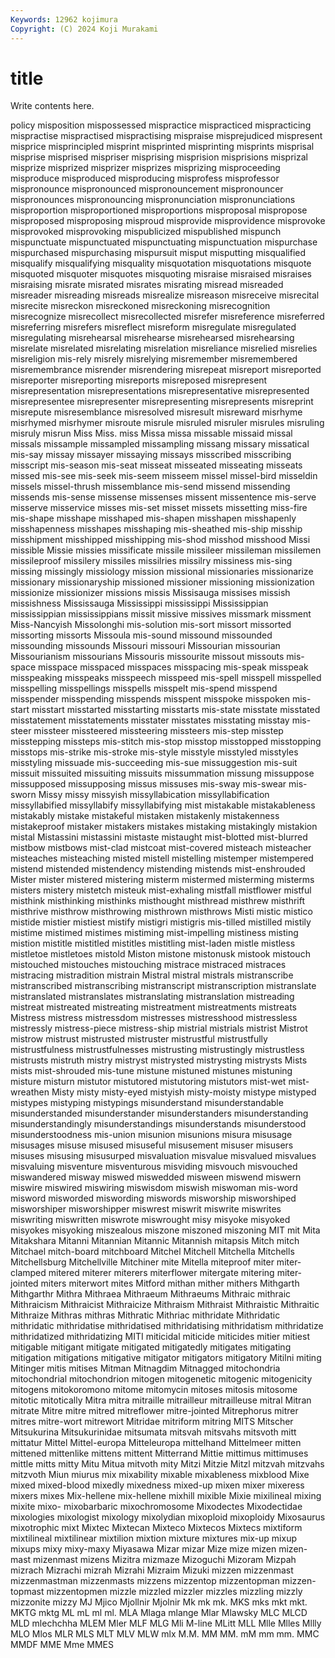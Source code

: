 ```yaml
---
Keywords: 12962 kojimura
Copyright: (C) 2024 Koji Murakami
---
```


# title

Write contents here.



policy misposition mispossessed mispractice mispracticed
mispracticing mispractise mispractised mispractising mispraise misprejudiced mispresent misprice misprincipled misprint
misprinted misprinting misprints misprisal misprise misprised mispriser misprising misprision misprisions
misprizal misprize misprized misprizer misprizes misprizing misproceeding misproduce misproduced misproducing
misprofess misprofessor mispronounce mispronounced mispronouncement mispronouncer mispronounces mispronouncing mispronunciation mispronunciations
misproportion misproportioned misproportions misproposal mispropose misproposed misproposing misproud misprovide misprovidence
misprovoke misprovoked misprovoking mispublicized mispublished mispunch mispunctuate mispunctuated mispunctuating mispunctuation
mispurchase mispurchased mispurchasing mispursuit misput misputting misqualified misqualify misqualifying misquality
misquotation misquotations misquote misquoted misquoter misquotes misquoting misraise misraised misraises
misraising misrate misrated misrates misrating misread misreaded misreader misreading misreads
misrealize misreason misreceive misrecital misrecite misreckon misreckoned misreckoning misrecognition misrecognize
misrecollect misrecollected misrefer misreference misreferred misreferring misrefers misreflect misreform misregulate
misregulated misregulating misrehearsal misrehearse misrehearsed misrehearsing misrelate misrelated misrelating misrelation
misreliance misrelied misrelies misreligion mis-rely misrely misrelying misremember misremembered misremembrance
misrender misrendering misrepeat misreport misreported misreporter misreporting misreports misreposed misrepresent
misrepresentation misrepresentations misrepresentative misrepresented misrepresentee misrepresenter misrepresenting misrepresents misreprint misrepute
misresemblance misresolved misresult misreward misrhyme misrhymed misrhymer misroute misrule misruled
misruler misrules misruling misruly misrun Miss Miss. miss Missa missa
missable missaid missal missals missample missampled missampling missang missary missatical
mis-say missay missayer missaying missays misscribed misscribing misscript mis-season mis-seat
misseat misseated misseating misseats missed mis-see mis-seek mis-seem misseem missel
missel-bird misseldin missels missel-thrush missemblance mis-send missend missending missends mis-sense
missense missenses missent missentence mis-serve misserve misservice misses mis-set misset
missets missetting miss-fire mis-shape misshape misshaped mis-shapen misshapen misshapenly misshapenness
misshapes misshaping mis-sheathed mis-ship misship misshipment misshipped misshipping mis-shod misshod
misshood Missi missible Missie missies missificate missile missileer missileman missilemen
missileproof missilery missiles missilries missilry missiness mis-sing missing missingly missiology
mission missional missionaries missionarize missionary missionaryship missioned missioner missioning missionization
missionize missionizer missions missis Missisauga missises missish missishness Mississauga Mississippi
mississippi Mississippian mississippian mississippians missit missive missives missmark missment Miss-Nancyish
Missolonghi mis-solution mis-sort missort missorted missorting missorts Missoula mis-sound missound
missounded missounding missounds Missouri missouri Missourian missourian Missourianism missourians Missouris
missourite missout missouts mis-space misspace misspaced misspaces misspacing mis-speak misspeak
misspeaking misspeaks misspeech misspeed mis-spell misspell misspelled misspelling misspellings misspells
misspelt mis-spend misspend misspender misspending misspends misspent misspoke misspoken mis-start
misstart misstarted misstarting misstarts mis-state misstate misstated misstatement misstatements misstater
misstates misstating misstay mis-steer missteer missteered missteering missteers mis-step misstep
misstepping missteps mis-stitch mis-stop misstop misstopped misstopping misstops mis-strike mis-stroke
mis-style misstyle misstyled misstyles misstyling missuade mis-succeeding mis-sue missuggestion mis-suit
missuit missuited missuiting missuits missummation missung missuppose missupposed missupposing missus
missuses mis-sway mis-swear mis-sworn Missy missy missyish missyllabication missyllabification missyllabified
missyllabify missyllabifying mist mistakable mistakableness mistakably mistake mistakeful mistaken mistakenly
mistakenness mistakeproof mistaker mistakers mistakes mistaking mistakingly mistakion mistal Mistassini
mistassini mistaste mistaught mist-blotted mist-blurred mistbow mistbows mist-clad mistcoat mist-covered
misteach misteacher misteaches misteaching misted mistell mistelling mistemper mistempered mistend
mistended mistendency mistending mistends mist-enshrouded Mister mister mistered mistering misterm
mistermed misterming misterms misters mistery mistetch misteuk mist-exhaling mistfall mistflower
mistful misthink misthinking misthinks misthought misthread misthrew misthrift misthrive misthrow
misthrowing misthrown misthrows Misti mistic mistico mistide mistier mistiest mistify
mistigri mistigris mis-tilled mistilled mistily mistime mistimed mistimes mistiming mist-impelling
mistiness misting mistion mistitle mistitled mistitles mistitling mist-laden mistle mistless
mistletoe mistletoes mistold Miston mistone mistonusk mistook mistouch mistouched mistouches
mistouching mistrace mistraced mistraces mistracing mistradition mistrain Mistral mistral mistrals
mistranscribe mistranscribed mistranscribing mistranscript mistranscription mistranslate mistranslated mistranslates mistranslating mistranslation
mistreading mistreat mistreated mistreating mistreatment mistreatments mistreats Mistress mistress mistressdom
mistresses mistresshood mistressless mistressly mistress-piece mistress-ship mistrial mistrials mistrist Mistrot
mistrow mistrust mistrusted mistruster mistrustful mistrustfully mistrustfulness mistrustfulnesses mistrusting mistrustingly
mistrustless mistrusts mistruth mistry mistryst mistrysted mistrysting mistrysts Mists mists
mist-shrouded mis-tune mistune mistuned mistunes mistuning misture misturn mistutor mistutored
mistutoring mistutors mist-wet mist-wreathen Misty misty misty-eyed mistyish misty-moisty mistype
mistyped mistypes mistyping mistypings misunderstand misunderstandable misunderstanded misunderstander misunderstanders misunderstanding
misunderstandingly misunderstandings misunderstands misunderstood misunderstoodness mis-union misunion misunions misura misusage
misusages misuse misused misuseful misusement misuser misusers misuses misusing misusurped
misvaluation misvalue misvalued misvalues misvaluing misventure misventurous misviding misvouch misvouched
miswandered misway miswed miswedded misween miswend miswern miswire miswired miswiring
miswisdom miswish miswoman mis-word misword misworded miswording miswords misworship misworshiped
misworshiper misworshipper miswrest miswrit miswrite miswrites miswriting miswritten miswrote miswrought
misy misyoke misyoked misyokes misyoking miszealous miszone miszoned miszoning MIT
mit Mita Mitakshara Mitanni Mitannian Mitannic Mitannish mitapsis Mitch mitch
Mitchael mitch-board mitchboard Mitchel Mitchell Mitchella Mitchells Mitchellsburg Mitchellville Mitchiner
mite Mitella miteproof miter miter-clamped mitered miterer miterers miterflower mitergate
mitering miter-jointed miters miterwort mites Mitford mithan mither mithers Mithgarth
Mithgarthr Mithra Mithraea Mithraeum Mithraeums Mithraic mithraic Mithraicism Mithraicist Mithraicize
Mithraism Mithraist Mithraistic Mithraitic Mithraize Mithras mithras Mithratic Mithriac mithridate
Mithridatic mithridatic mithridatise mithridatised mithridatising mithridatism mithridatize mithridatized mithridatizing MITI
miticidal miticide miticides mitier mitiest mitigable mitigant mitigate mitigated mitigatedly
mitigates mitigating mitigation mitigations mitigative mitigator mitigators mitigatory Mitilni miting
Mitinger mitis mitises Mitman Mitnagdim Mitnagged mitochondria mitochondrial mitochondrion mitogen
mitogenetic mitogenic mitogenicity mitogens mitokoromono mitome mitomycin mitoses mitosis mitosome
mitotic mitotically Mitra mitra mitraille mitrailleur mitrailleuse mitral Mitran mitrate
Mitre mitre mitred mitreflower mitre-jointed Mitrephorus mitrer mitres mitre-wort mitrewort
Mitridae mitriform mitring MITS Mitscher Mitsukurina Mitsukurinidae mitsumata mitsvah mitsvahs
mitsvoth mitt mittatur Mittel Mittel-europa Mitteleuropa mittelhand Mittelmeer mitten mittened
mittenlike mittens mittent Mitterrand Mittie mittimus mittimuses mittle mitts mitty
Mitu Mitua mitvoth mity Mitzi Mitzie Mitzl mitzvah mitzvahs mitzvoth
Miun miurus mix mixability mixable mixableness mixblood Mixe mixed mixed-blood
mixedly mixedness mixed-up mixen mixer mixeress mixers mixes Mix-hellene mix-hellene
mixhill mixible Mixie mixilineal mixing mixite mixo- mixobarbaric mixochromosome Mixodectes
Mixodectidae mixologies mixologist mixology mixolydian mixoploid mixoploidy Mixosaurus mixotrophic mixt
Mixtec Mixtecan Mixteco Mixtecos Mixtecs mixtiform mixtilineal mixtilinear mixtilion mixtion
mixture mixtures mix-up mixup mixups mixy mixy-maxy Miyasawa Mizar mizar
Mize mize mizen mizen-mast mizenmast mizens Mizitra mizmaze Mizoguchi Mizoram
Mizpah mizrach Mizrachi mizrah Mizrahi Mizraim Mizuki mizzen mizzenmast mizzenmastman
mizzenmasts mizzens mizzentop mizzentopman mizzen-topmast mizzentopmen mizzle mizzled mizzler mizzles
mizzling mizzly mizzonite mizzy MJ Mjico Mjollnir Mjolnir Mk mk
mk. MKS mks mkt mkt. MKTG mktg ML mL ml
ml. MLA Mlaga mlange Mlar Mlawsky MLC MLCD MLD mlechchha
MLEM Mler MLF MLG Mli M-line MLitt MLL Mlle Mlles
Mllly MLO Mlos MLR MLS MLT MLV MLW mlx M.M.
MM MM. mM mm mm. MMC MMDF MME Mme MMES
